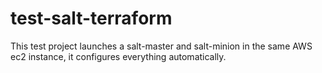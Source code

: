 # test-salt-terraform
This test project launches a salt-master and salt-minion in the same AWS ec2 instance, it configures everything automatically.
